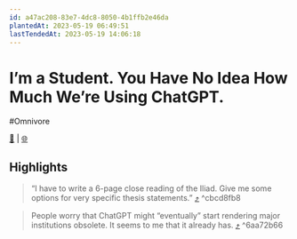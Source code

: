```yaml
---
id: a47ac208-83e7-4dc8-8050-4b1ffb2e46da
plantedAt: 2023-05-19 06:49:51
lastTendedAt: 2023-05-19 14:06:18
---
```


# I’m a Student. You Have No Idea How Much We’re Using ChatGPT.
#Omnivore

[📖](https://omnivore.app/me/i-m-a-student-you-have-no-idea-how-much-we-re-using-chat-gpt-18833d84676) | [🌐](https://archive.is/2023.05.12-212415/https://www.chronicle.com/article/im-a-student-you-have-no-idea-how-much-were-using-chatgpt)

## Highlights

> “I have to write a 6-page close reading of the Iliad. Give me some options for very specific thesis statements.” [⤴️](https://omnivore.app/me/i-m-a-student-you-have-no-idea-how-much-we-re-using-chat-gpt-18833d84676#cbcd8fb8-6f6b-4e7f-a355-6e80368036df)  ^cbcd8fb8

> People worry that ChatGPT might “eventually” start rendering major institutions obsolete. It seems to me that it already has. [⤴️](https://omnivore.app/me/i-m-a-student-you-have-no-idea-how-much-we-re-using-chat-gpt-18833d84676#6aa72b66-73af-41be-afe3-270a2042eab6)  ^6aa72b66

